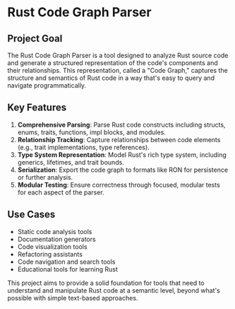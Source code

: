 # Rust Code Graph Parser

## Project Goal

The Rust Code Graph Parser is a tool designed to analyze Rust source code and generate a structured representation of the code's components and their relationships. This representation, called a "Code Graph," captures the structure and semantics of Rust code in a way that's easy to query and navigate programmatically.

## Key Features

1. **Comprehensive Parsing**: Parse Rust code constructs including structs, enums, traits, functions, impl blocks, and modules.
2. **Relationship Tracking**: Capture relationships between code elements (e.g., trait implementations, type references).
3. **Type System Representation**: Model Rust's rich type system, including generics, lifetimes, and trait bounds.
4. **Serialization**: Export the code graph to formats like RON for persistence or further analysis.
5. **Modular Testing**: Ensure correctness through focused, modular tests for each aspect of the parser.

## Use Cases

- Static code analysis tools
- Documentation generators
- Code visualization tools
- Refactoring assistants
- Code navigation and search tools
- Educational tools for learning Rust

This project aims to provide a solid foundation for tools that need to understand and manipulate Rust code at a semantic level, beyond what's possible with simple text-based approaches.
